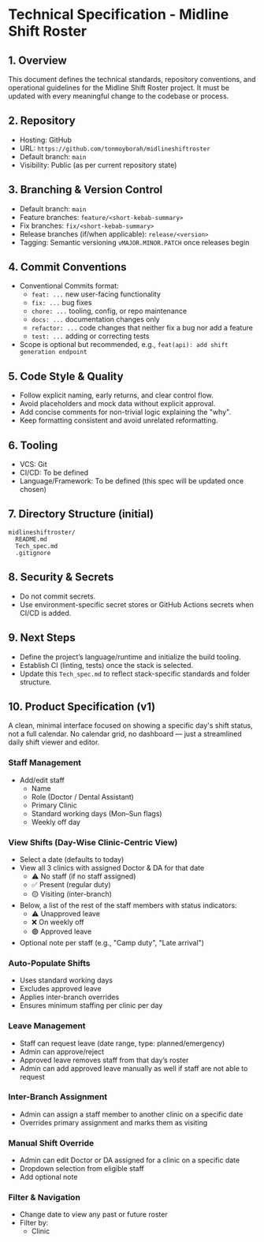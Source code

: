 
# Technical Specification - Midline Shift Roster

## 1. Overview
This document defines the technical standards, repository conventions, and operational guidelines for the Midline Shift Roster project. It must be updated with every meaningful change to the codebase or process.

## 2. Repository
- Hosting: GitHub
- URL: `https://github.com/tonmoyborah/midlineshiftroster`
- Default branch: `main`
- Visibility: Public (as per current repository state)

## 3. Branching & Version Control
- Default branch: `main`
- Feature branches: `feature/<short-kebab-summary>`
- Fix branches: `fix/<short-kebab-summary>`
- Release branches (if/when applicable): `release/<version>`
- Tagging: Semantic versioning `vMAJOR.MINOR.PATCH` once releases begin

## 4. Commit Conventions
- Conventional Commits format:
  - `feat: ...` new user-facing functionality
  - `fix: ...` bug fixes
  - `chore: ...` tooling, config, or repo maintenance
  - `docs: ...` documentation changes only
  - `refactor: ...` code changes that neither fix a bug nor add a feature
  - `test: ...` adding or correcting tests
- Scope is optional but recommended, e.g., `feat(api): add shift generation endpoint`

## 5. Code Style & Quality
- Follow explicit naming, early returns, and clear control flow.
- Avoid placeholders and mock data without explicit approval.
- Add concise comments for non-trivial logic explaining the "why".
- Keep formatting consistent and avoid unrelated reformatting.

## 6. Tooling
- VCS: Git
- CI/CD: To be defined
- Language/Framework: To be defined (this spec will be updated once chosen)

## 7. Directory Structure (initial)
```
midlineshiftroster/
  README.md
  Tech_spec.md
  .gitignore
```

## 8. Security & Secrets
- Do not commit secrets.
- Use environment-specific secret stores or GitHub Actions secrets when CI/CD is added.

## 9. Next Steps
- Define the project’s language/runtime and initialize the build tooling.
- Establish CI (linting, tests) once the stack is selected.
- Update this `Tech_spec.md` to reflect stack-specific standards and folder structure.

## 10. Product Specification (v1)

A clean, minimal interface focused on showing a specific day's shift status, not a full calendar. No calendar grid, no dashboard — just a streamlined daily shift viewer and editor.

### Staff Management
- Add/edit staff
  - Name
  - Role (Doctor / Dental Assistant)
  - Primary Clinic
  - Standard working days (Mon–Sun flags)
  - Weekly off day

### View Shifts (Day-Wise Clinic-Centric View)
- Select a date (defaults to today)
- View all 3 clinics with assigned Doctor & DA for that date
  - ⚠️ No staff (if no staff assigned)
  - ✅ Present (regular duty)
  - 🟡 Visiting (inter-branch)
- Below, a list of the rest of the staff members with status indicators:
  - ⚠️ Unapproved leave
  - ❌ On weekly off
  - 🟣 Approved leave
- Optional note per staff (e.g., "Camp duty", "Late arrival")

### Auto-Populate Shifts
- Uses standard working days
- Excludes approved leave
- Applies inter-branch overrides
- Ensures minimum staffing per clinic per day

### Leave Management
- Staff can request leave (date range, type: planned/emergency)
- Admin can approve/reject
- Approved leave removes staff from that day’s roster
- Admin can add approved leave manually as well if staff are not able to request

### Inter-Branch Assignment
- Admin can assign a staff member to another clinic on a specific date
- Overrides primary assignment and marks them as visiting

### Manual Shift Override
- Admin can edit Doctor or DA assigned for a clinic on a specific date
- Dropdown selection from eligible staff
- Add optional note

### Filter & Navigation
- Change date to view any past or future roster
- Filter by:
  - Clinic 